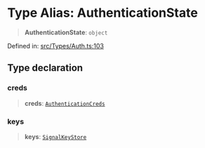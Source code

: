 # Type Alias: AuthenticationState

> **AuthenticationState**: `object`

Defined in: [src/Types/Auth.ts:103](https://github.com/Fokusdotid/bail/blob/cf6cc85134e12081bc635cea02cc0eee74033a81/src/Types/Auth.ts#L103)

## Type declaration

### creds

> **creds**: [`AuthenticationCreds`](AuthenticationCreds.md)

### keys

> **keys**: [`SignalKeyStore`](SignalKeyStore.md)
